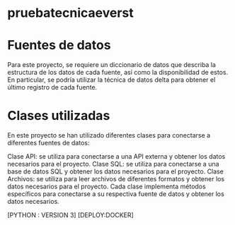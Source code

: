 # pruebatecnicaeverst


# Fuentes de datos
Para este proyecto, se requiere un diccionario de datos que describa la estructura de los datos de cada fuente, así como la disponibilidad de estos. En particular, se podría utilizar la técnica de datos delta para obtener el último registro de cada fuente.

# Clases utilizadas
En este proyecto se han utilizado diferentes clases para conectarse a diferentes fuentes de datos:

Clase API: se utiliza para conectarse a una API externa y obtener los datos necesarios para el proyecto.
Clase SQL: se utiliza para conectarse a una base de datos SQL y obtener los datos necesarios para el proyecto.
Clase Archivos: se utiliza para leer archivos de diferentes formatos y obtener los datos necesarios para el proyecto.
Cada clase implementa métodos específicos para conectarse a su respectiva fuente de datos y obtener los datos necesarios.

[PYTHON : VERSION 3]
[DEPLOY:DOCKER]
